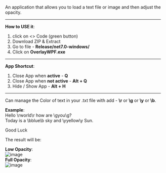 An application that allows you to load a text file or image and then adjust the opacity.
__________________________________________________________________________________________________

**How to USE it**:
1. click on <> Code (green button)
2. Download ZIP & Extract
3. Go to file - **Release/net7.0-windows/**
4. Click on **OverlayWPF.exe**
__________________________________________________________________________________________________
**App Shortcut**:
1. Close App when **active** - **Q**
2. Close App when **not active** - **Alt + Q**
3. Hide / Show App - **Alt + H**
__________________________________________________________________________________________________

Can manage the Color of text in your .txt file with add - **\r** or **\g** or **\y** or **\b**.

**Example**: <br />
Hello \rworld\r how are \gyou\g? <br />
Today is a \bblue\b sky and \yyellow\y Sun. 

  Good Luck

The result will be: <br />

**Low Opacity**: <br />
![image](https://github.com/mhrubes/Overlay/assets/54173124/ad29266f-1241-4946-ac67-3985497e7e85)
<br />
**Full Opacity**: <br />
![image](https://github.com/mhrubes/Overlay/assets/54173124/2e10dc50-c87b-44f0-bd8d-79f013cdb80d)

